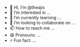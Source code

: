 - 👋 Hi, I’m @theajix
- 👀 I’m interested in ...
- 🌱 I’m currently learning ...
- 💞️ I’m looking to collaborate on ...
- 📫 How to reach me ...
- 😄 Pronouns: ...
- ⚡ Fun fact: ...

<!---
theajix/theajix is a ✨ special ✨ repository because its `README.md` (this file) appears on your GitHub profile.
You can click the Preview link to take a look at your changes.
--->

